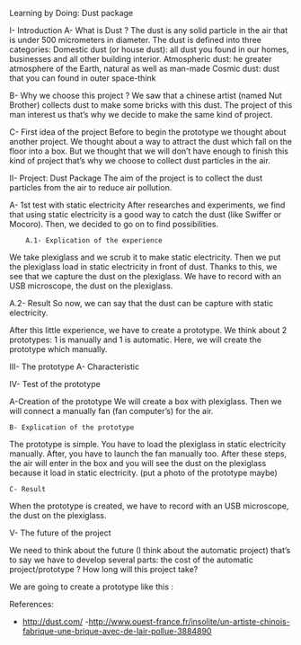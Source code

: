Learning by Doing: Dust package

I- Introduction 
A- What is Dust ?
The dust is any solid particle in the air that is under 500 micrometers in diameter. 
The dust is defined into three categories: 
Domestic dust (or house dust): all dust you found in our homes, businesses and all other building interior. 
Atmospheric dust: he greater atmosphere of the Earth, natural as well as man-made
Cosmic dust: dust that you can found in outer space-think 

B- Why we choose this project ?
We saw that a chinese artist (named Nut Brother) collects dust to make some bricks with this dust. The project of this man interest us that’s why we decide to make the same kind of project. 

C- First idea of the project 
Before to begin the prototype we thought about another project. We thought about a way to attract the dust which fall on the floor into a box. But we thought that we will don’t have enough to finish this kind of project that’s why we choose to collect dust particles in the air. 

II- Project: Dust Package
The aim of the project is to collect the dust particles from the air to reduce air pollution.

A- 1st test with static electricity 
After researches and experiments, we find that using static electricity is a good way to catch the dust (like Swiffer or Mocoro). Then, we decided to go on to find possibilities.

        A.1- Explication of the experience 
We take plexiglass and we scrub it to make static electricity. Then we put the plexiglass load in static electricity in front of dust. Thanks to this, we see that we capture the dust on the plexiglass. 
We have to record with an USB microscope, the dust on the plexiglass.

A.2- Result
So now, we can say that the dust can be capture with static electricity. 

After this little experience, we have to create a prototype. 
We think about 2 prototypes: 1 is manually and 1 is automatic. Here, we will create the prototype which manually. 

III- The prototype 
    A- Characteristic


IV- Test of the prototype

A-Creation of the prototype
We will create a box with plexiglass. Then we will connect a manually fan (fan computer’s) for the air.

    B- Explication of the prototype 
The prototype is simple. You have to load the plexiglass in static electricity manually. After, you have to launch the fan manually too. After these steps, the air will enter in the box and you will see the dust on the plexiglass because it load in static electricity. (put a photo of the prototype maybe)

    C- Result 
When the prototype is created, we have to record with an USB microscope, the dust on the plexiglass.




V- The future of the project 

We need to think about the future (I think about the automatic project) that’s to say we have to develop several parts: the cost of the automatic project/prototype ? How long will this project take? 

    
We are going to create a prototype like this :







References:
- http://dust.com/
-http://www.ouest-france.fr/insolite/un-artiste-chinois-fabrique-une-brique-avec-de-lair-pollue-3884890

